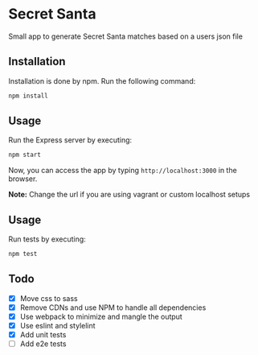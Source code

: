 Secret Santa
============

Small app to generate Secret Santa matches based on a users json file

Installation
------------

Installation is done by npm. Run the following command:

```bash
npm install
```


Usage
-----

Run the Express server by executing:

```bash
npm start
```

Now, you can access the app by typing `http://localhost:3000` in the browser.

**Note:** Change the url if you are using vagrant or custom localhost setups


Usage
-----

Run tests by executing:

```bash
npm test
```

Todo
----

- [X] Move css to sass
- [X] Remove CDNs and use NPM to handle all dependencies
- [X] Use webpack to minimize and mangle the output
- [X] Use eslint and stylelint
- [X] Add unit tests
- [ ] Add e2e tests
